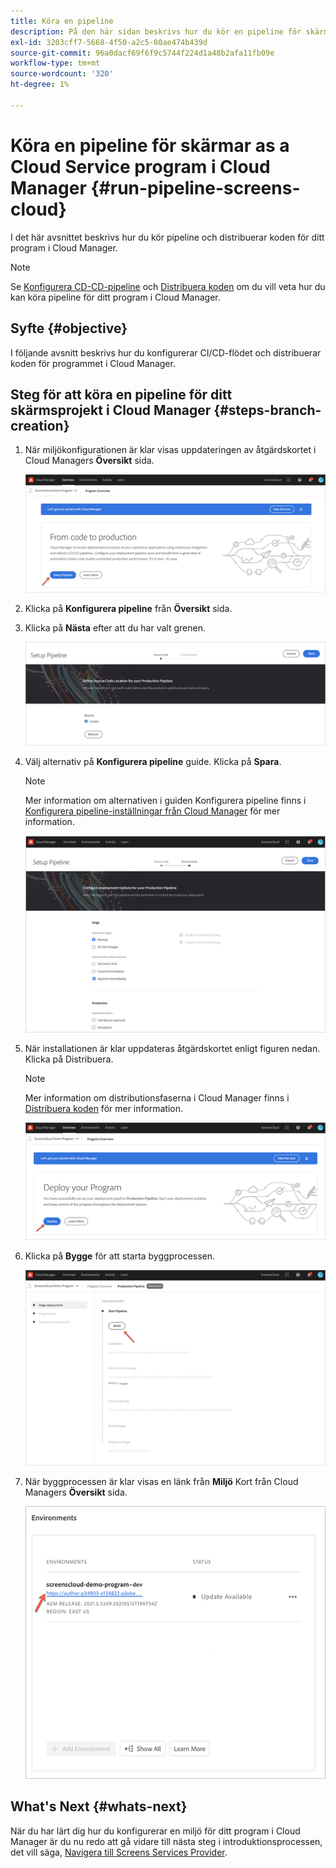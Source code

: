 ```yaml
---
title: Köra en pipeline
description: På den här sidan beskrivs hur du kör en pipeline för skärmar som ett Cloud Service-projekt i Cloud Manager.
exl-id: 3203cff7-5668-4f50-a2c5-80ae474b439d
source-git-commit: 96a0dacf69f6f9c5744f224d1a48b2afa11fb09e
workflow-type: tm+mt
source-wordcount: '320'
ht-degree: 1%

---
```


# Köra en pipeline för skärmar as a Cloud Service program i Cloud Manager {#run-pipeline-screens-cloud}

I det här avsnittet beskrivs hur du kör pipeline och distribuerar koden för ditt program i Cloud Manager.

>[!NOTE]
>Se [Konfigurera CD-CD-pipeline](https://experienceleague.adobe.com/docs/experience-manager-cloud-service/implementing/using-cloud-manager/configure-pipeline.html?lang=en) och [Distribuera koden](https://experienceleague.adobe.com/docs/experience-manager-cloud-service/implementing/using-cloud-manager/deploy-code.html?lang=en) om du vill veta hur du kan köra pipeline för ditt program i Cloud Manager.

## Syfte {#objective}

I följande avsnitt beskrivs hur du konfigurerar CI/CD-flödet och distribuerar koden för programmet i Cloud Manager.

## Steg för att köra en pipeline för ditt skärmsprojekt i Cloud Manager {#steps-branch-creation}

1. När miljökonfigurationen är klar visas uppdateringen av åtgärdskortet i Cloud Managers **Översikt** sida.

   ![bild](/help/screens-cloud/assets/onboarding/add-environ3.png)

1. Klicka på **Konfigurera pipeline** från **Översikt** sida.

1. Klicka på **Nästa** efter att du har valt grenen.

   ![bild](/help/screens-cloud/assets/onboarding/run-pipeline1.png)

1. Välj alternativ på **Konfigurera pipeline** guide. Klicka på **Spara**.

   >[!NOTE]
   >Mer information om alternativen i guiden Konfigurera pipeline finns i [Konfigurera pipeline-inställningar från Cloud Manager](https://experienceleague.adobe.com/docs/experience-manager-cloud-service/implementing/using-cloud-manager/configure-pipeline.html?lang=en) för mer information.

   ![bild](/help/screens-cloud/assets/onboarding/run-pipeline2-a.png)

1. När installationen är klar uppdateras åtgärdskortet enligt figuren nedan. Klicka på Distribuera.

   >[!NOTE]
   >Mer information om distributionsfaserna i Cloud Manager finns i [Distribuera koden](https://experienceleague.adobe.com/docs/experience-manager-cloud-service/implementing/using-cloud-manager/deploy-code.html?lang=en) för mer information.

   ![bild](/help/screens-cloud/assets/onboarding/run-pipeline3.png)

1. Klicka på **Bygge** för att starta byggprocessen.

   ![bild](/help/screens-cloud/assets/onboarding/run-pipeline4.png)

1. När byggprocessen är klar visas en länk från **Miljö** Kort från Cloud Managers **Översikt** sida.

   ![bild](/help/screens-cloud/assets/onboarding/run-pipeline5.png)

## What&#39;s Next {#whats-next}

När du har lärt dig hur du konfigurerar en miljö för ditt program i Cloud Manager är du nu redo att gå vidare till nästa steg i introduktionsprocessen, det vill säga, [Navigera till Screens Services Provider](/help/screens-cloud/configuring/navigating-to-screens-services-provider.md).
